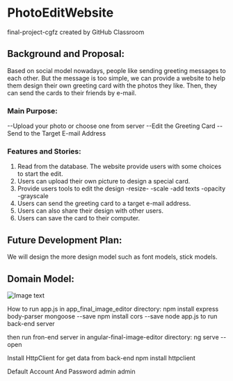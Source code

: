 # PhotoEditWebsite
final-project-cgfz created by GitHub Classroom
## Background and Proposal:
Based on social model nowadays, people like sending greeting messages to each other. But the message is too simple, we can provide a website to help them design their own greeting card with the photos they like. Then, they can send the cards to their friends by e-mail. 

### Main Purpose:
--Upload your photo or choose one from server
--Edit the Greeting Card
--Send to the Target E-mail Address


### Features and Stories:
1. Read from the database. The website provide users with some choices to start the edit.
2. Users can upload their own picture to design a special card.
3. Provide users tools to edit the design
-resize-
-scale
-add texts
-opacity
-grayscale
4. Users can send the greeting card to a target e-mail address.
5. Users can also share their design with other users.
6. Users can save the card to their computer.

## Future Development Plan:
We will design the more design model such as font models, stick models.

## Domain Model:
![Image text](https://github.com/neu-mis-info6150-fall-2018/final-project-cgfz/blob/master/domain_model_image/domain_model.svg)


How to run app.js
in app_final_image_editor directory:
npm install express body-parser mongoose --save
npm install cors --save
node app.js to run back-end server

then run fron-end server in angular-final-image-editor directory:
ng serve --open

Install HttpClient for get data from back-end
npm install httpclient

Default Account And Password
admin admin

